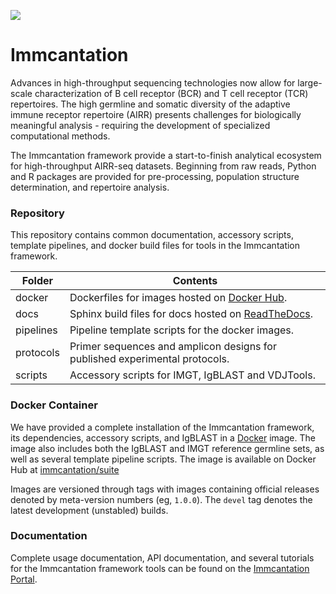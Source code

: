 [![](https://img.shields.io/static/v1?label=AIRR-C%20sw-tools%20v1&message=compliant&color=008AFF&labelColor=000000&style=plastic)](https://docs.airr-community.org/en/stable/swtools/airr_swtools_standard.html)

# Immcantation

Advances in high-throughput sequencing technologies now allow for
large-scale characterization of B cell receptor (BCR) and T cell
receptor (TCR) repertoires. The high germline and somatic diversity of
the adaptive immune receptor repertoire (AIRR) presents challenges
for biologically meaningful analysis - requiring the development of
specialized computational methods.

The Immcantation framework provide a start-to-finish analytical
ecosystem for high-throughput AIRR-seq datasets. Beginning from raw
reads, Python and R packages are provided for pre-processing,
population structure determination, and repertoire analysis.

### Repository

This repository contains common documentation, accessory scripts,
template pipelines, and docker build files for tools in the Immcantation
framework.

Folder      | Contents
----------- | ----------------------------------------------------------
docker      | Dockerfiles for images hosted on [Docker Hub](https://hub.docker.com/r/immcantation).
docs        | Sphinx build files for docs hosted on [ReadTheDocs](https://immcantation.readthedocs.io).
pipelines   | Pipeline template scripts for the docker images.
protocols   | Primer sequences and amplicon designs for published experimental protocols.
scripts     | Accessory scripts for IMGT, IgBLAST and VDJTools.

### Docker Container

We have provided a complete installation of the Immcantation framework,
its dependencies, accessory scripts, and IgBLAST in a
[Docker](http://www.docker.com) image. The image also includes both the
IgBLAST and IMGT reference germline sets, as well as several template
pipeline scripts. The image is available on Docker Hub at
[immcantation/suite](https://hub.docker.com/r/immcantation/suite)

Images are versioned through tags with images containing official
releases denoted by meta-version numbers (eg, `1.0.0`). The `devel` tag
denotes the latest development (unstabled) builds.

### Documentation

Complete usage documentation, API documentation, and several tutorials
for the Immcantation framework tools can be found on the
[Immcantation Portal](https://immcantation.readthedocs.io).
